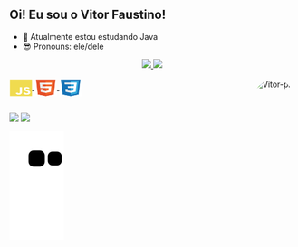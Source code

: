 ## Oi! Eu sou o Vitor Faustino!

- 🖖 Atualmente estou estudando Java
- 😎 Pronouns: ele/dele

<div align="center">
  <a href="https://github.com/Qa-Vitor-Faustino">
  <img height="180em" src="https://github-readme-stats.vercel.app/api?username=Qa-Vitor-Faustino&show_icons=true&theme=codeSTACKr&include_all_commits=true&count_private=true&"/>
  <img height="180em" src="https://github-readme-stats.vercel.app/api/top-langs/?username=dev-vitorfaustino&layout=compact&langs_count=3&theme=codeSTACKr&"/>
</div>

<div style="display: inline_block"><br>
  <img align="center" alt="Vitor-Js" height="30" width="40" src="https://raw.githubusercontent.com/devicons/devicon/master/icons/javascript/javascript-plain.svg">
  <img align="center" alt="Vitor-html" height="30" width="40" src="https://raw.githubusercontent.com/devicons/devicon/master/icons/html5/html5-original.svg">
  <img align="center" alt="Vitor-css3" height="30" width="40" src="https://raw.githubusercontent.com/devicons/devicon/master/icons/css3/css3-original.svg">
<img align="right" alt="Vitor-pic" height="150" style="border-radius:50px;" src="https://cdn.discordapp.com/attachments/1007801485842726976/1007806195207249991/download20220805205645.png">
</div>

##

<div> 
  <a href="https://www.linkedin.com/in/vitor-faustino-725b21243/" target="_blank"><img src="https://img.shields.io/badge/LinkedIn-0077B5?style=for-the-badge&logo=linkedin&logoColor=white"></a>
  <a href="mailto:dev.vitor.pro@gamil.com"><img src="https://img.shields.io/badge/Gmail-D14836?style=for-the-badge&logo=gmail&logoColor=white"></a>

  ![Snake animation](https://github.com/rafaballerini/rafaballerini/blob/output/github-contribution-grid-snake.svg)
</div>
